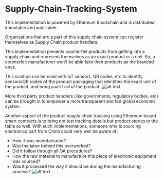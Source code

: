 # Supply-Chain-Tracking-System
This implementation is powered by Ethereum Blockchain and is distributed, immutable and audit-able.

Organisations that are a part of this supply chain system can register themselves as Supply Chain product handlers.

This implementation prevents counterfeit products from getting into a supply chain and represent themselves as an exact product or a unit. So, a counterfeit manufacturer won’t be able fake their products as the branded ones.

This solution can be used with IoT sensors, QR codes, etc to identify sensors/QR codes of the product packaging that identifies the exact unit of the product, and bring audit trail of the product.
![alt text](https://github.com/simformsolutions/Supply-Chain-Tracking-System/blob/master/private%20blockchain.png)

More third party product handlers (like governments, regulatory bodies, etc) can be brought in to empower a more transparent and fair global economic system.

Another aspect of the product supply chain tracking using Ethereum based smart contracts is to bring not just tracking details but product stories to the table as well. With such implementations, someone who is sourcing electronics part from China could very well be aware of:

* How it was manufactured? 
* Was the labor behind this overworked? 
* Did it follow through all QA procedures? 
* How the raw material to manufacture this piece of electronic equipment was sourced? 
* Was it processed the way it should be during the manufacturing process? 
![alt text](https://github.com/simformsolutions/Supply-Chain-Tracking-System/blob/master/Electronic%20component.png)
